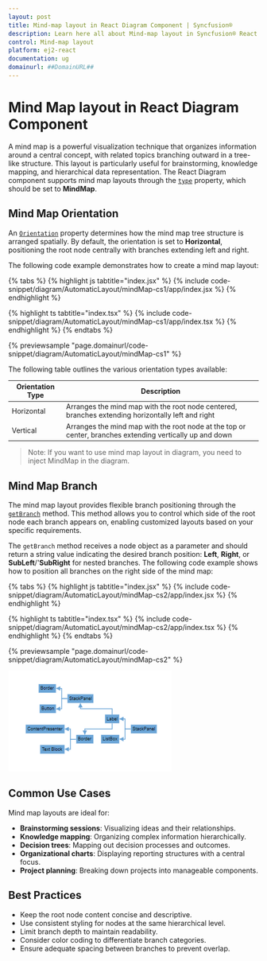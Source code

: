 ```yaml
---
layout: post
title: Mind-map layout in React Diagram Component | Syncfusion®
description: Learn here all about Mind-map layout in Syncfusion® React Diagram Component of Syncfusion Essential® JS 2 and more.
control: Mind-map layout
platform: ej2-react
documentation: ug
domainurl: ##DomainURL##
---
```


# Mind Map layout in React Diagram Component

A mind map is a powerful visualization technique that organizes information around a central concept, with related topics branching outward in a tree-like structure. This layout is particularly useful for brainstorming, knowledge mapping, and hierarchical data representation. The React Diagram component supports mind map layouts through the [`type`](https://ej2.syncfusion.com/react/documentation/api/diagram/layout/#type) property, which should be set to **MindMap**.


## Mind Map Orientation

An [`Orientation`](https://ej2.syncfusion.com/react/documentation/api/diagram/layout/#orientation)  property determines how the mind map tree structure is arranged spatially. By default, the orientation is set to **Horizontal**, positioning the root node centrally with branches extending left and right.

The following code example demonstrates how to create a mind map layout:

{% tabs %}
{% highlight js tabtitle="index.jsx" %}
{% include code-snippet/diagram/AutomaticLayout/mindMap-cs1/app/index.jsx %}
{% endhighlight %}

{% highlight ts tabtitle="index.tsx" %}
{% include code-snippet/diagram/AutomaticLayout/mindMap-cs1/app/index.tsx %}
{% endhighlight %}
{% endtabs %}

 {% previewsample "page.domainurl/code-snippet/diagram/AutomaticLayout/mindMap-cs1" %}


The following table outlines the various orientation types available:

|Orientation Type |Description|
| -------- | ----------- |
|Horizontal|Arranges the mind map with the root node centered, branches extending horizontally left and right|
|Vertical|Arranges the mind map with the root node at the top or center, branches extending vertically up and down|

>Note: If you want to use mind map layout in diagram, you need to inject MindMap in the diagram.


## Mind Map Branch

The mind map layout provides flexible branch positioning through the [`getBranch`](https://ej2.syncfusion.com/react/documentation/api/diagram/layoutModel/#getbranch) method. This method allows you to control which side of the root node each branch appears on, enabling customized layouts based on your specific requirements.

The `getBranch` method receives a node object as a parameter and should return a string value indicating the desired branch position: **Left**, **Right**, or **SubLeft**/'**SubRight** for nested branches. The following code example shows how to position all branches on the right side of the mind map:

{% tabs %}
{% highlight js tabtitle="index.jsx" %}
{% include code-snippet/diagram/AutomaticLayout/mindMap-cs2/app/index.jsx %}
{% endhighlight %}

{% highlight ts tabtitle="index.tsx" %}
{% include code-snippet/diagram/AutomaticLayout/mindMap-cs2/app/index.tsx %}
{% endhighlight %}
{% endtabs %}

 {% previewsample "page.domainurl/code-snippet/diagram/AutomaticLayout/mindMap-cs2" %}

![Mind map layout showing branched structure with nodes arranged around a central concept](images/mindmap.png)

## Common Use Cases

Mind map layouts are ideal for:
- **Brainstorming sessions**: Visualizing ideas and their relationships.
- **Knowledge mapping**: Organizing complex information hierarchically.
- **Decision trees**: Mapping out decision processes and outcomes.
- **Organizational charts**: Displaying reporting structures with a central focus.
- **Project planning**: Breaking down projects into manageable components.

## Best Practices

- Keep the root node content concise and descriptive.
- Use consistent styling for nodes at the same hierarchical level.
- Limit branch depth to maintain readability.
- Consider color coding to differentiate branch categories.
- Ensure adequate spacing between branches to prevent overlap.